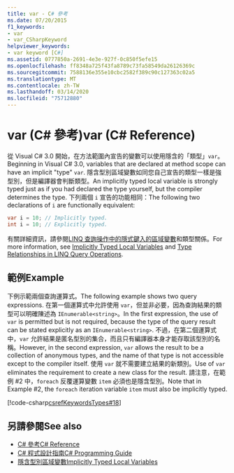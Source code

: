 ```yaml
---
title: var - C# 參考
ms.date: 07/20/2015
f1_keywords:
- var
- var_CSharpKeyword
helpviewer_keywords:
- var keyword [C#]
ms.assetid: 0777850a-2691-4e3e-927f-0c850f5efe15
ms.openlocfilehash: ff8348a725f43fa8789c73fa58549da26126369c
ms.sourcegitcommit: 7588136e355e10cbc2582f389c90c127363c02a5
ms.translationtype: MT
ms.contentlocale: zh-TW
ms.lasthandoff: 03/14/2020
ms.locfileid: "75712880"
---
```

# <a name="var-c-reference"></a><span data-ttu-id="f2c80-102">var (C# 參考)</span><span class="sxs-lookup"><span data-stu-id="f2c80-102">var (C# Reference)</span></span>

<span data-ttu-id="f2c80-103">從 Visual C# 3.0 開始，在方法範圍內宣告的變數可以使用隱含的「類型」`var`。</span><span class="sxs-lookup"><span data-stu-id="f2c80-103">Beginning in Visual C# 3.0, variables that are declared at method scope can have an implicit "type" `var`.</span></span> <span data-ttu-id="f2c80-104">隱含型別區域變數如同您自己宣告的類型一樣是強型別，但是編譯器會判斷類型。</span><span class="sxs-lookup"><span data-stu-id="f2c80-104">An implicitly typed local variable is strongly typed just as if you had declared the type yourself, but the compiler determines the type.</span></span> <span data-ttu-id="f2c80-105">下列兩個 `i` 宣告的功能相同：</span><span class="sxs-lookup"><span data-stu-id="f2c80-105">The following two declarations of `i` are functionally equivalent:</span></span>

```csharp
var i = 10; // Implicitly typed.
int i = 10; // Explicitly typed.
```

<span data-ttu-id="f2c80-106">有關詳細資訊，請參閱[LINQ 查詢操作中的](../../programming-guide/concepts/linq/type-relationships-in-linq-query-operations.md)[隱式鍵入的區域變數](../../programming-guide/classes-and-structs/implicitly-typed-local-variables.md)和類型關係。</span><span class="sxs-lookup"><span data-stu-id="f2c80-106">For more information, see [Implicitly Typed Local Variables](../../programming-guide/classes-and-structs/implicitly-typed-local-variables.md) and [Type Relationships in LINQ Query Operations](../../programming-guide/concepts/linq/type-relationships-in-linq-query-operations.md).</span></span>

## <a name="example"></a><span data-ttu-id="f2c80-107">範例</span><span class="sxs-lookup"><span data-stu-id="f2c80-107">Example</span></span>

<span data-ttu-id="f2c80-108">下例示範兩個查詢運算式。</span><span class="sxs-lookup"><span data-stu-id="f2c80-108">The following example shows two query expressions.</span></span> <span data-ttu-id="f2c80-109">在第一個運算式中允許使用 `var`，但並非必要，因為查詢結果的類型可以明確陳述為 `IEnumerable<string>`。</span><span class="sxs-lookup"><span data-stu-id="f2c80-109">In the first expression, the use of `var` is permitted but is not required, because the type of the query result can be stated explicitly as an `IEnumerable<string>`.</span></span> <span data-ttu-id="f2c80-110">不過，在第二個運算式中，`var` 允許結果是匿名型別的集合，而且只有編譯器本身才能存取該型別的名稱。</span><span class="sxs-lookup"><span data-stu-id="f2c80-110">However, in the second expression, `var` allows the result to be a collection of anonymous types, and the name of that type is not accessible except to the compiler itself.</span></span> <span data-ttu-id="f2c80-111">使用 `var` 就不需要建立結果的新類別。</span><span class="sxs-lookup"><span data-stu-id="f2c80-111">Use of `var` eliminates the requirement to create a new class for the result.</span></span> <span data-ttu-id="f2c80-112">請注意，在範例 #2 中，`foreach` 反覆運算變數 `item` 必須也是隱含型別。</span><span class="sxs-lookup"><span data-stu-id="f2c80-112">Note that in Example #2, the `foreach` iteration variable `item` must also be implicitly typed.</span></span>

[!code-csharp[csrefKeywordsTypes#18](~/samples/snippets/csharp/VS_Snippets_VBCSharp/csrefKeywordsTypes/CS/keywordsTypes.cs#18)]

## <a name="see-also"></a><span data-ttu-id="f2c80-113">另請參閱</span><span class="sxs-lookup"><span data-stu-id="f2c80-113">See also</span></span>

- [<span data-ttu-id="f2c80-114">C# 參考</span><span class="sxs-lookup"><span data-stu-id="f2c80-114">C# Reference</span></span>](../index.md)
- [<span data-ttu-id="f2c80-115">C# 程式設計指南</span><span class="sxs-lookup"><span data-stu-id="f2c80-115">C# Programming Guide</span></span>](../../programming-guide/index.md)
- [<span data-ttu-id="f2c80-116">隱含型別區域變數</span><span class="sxs-lookup"><span data-stu-id="f2c80-116">Implicitly Typed Local Variables</span></span>](../../programming-guide/classes-and-structs/implicitly-typed-local-variables.md)
